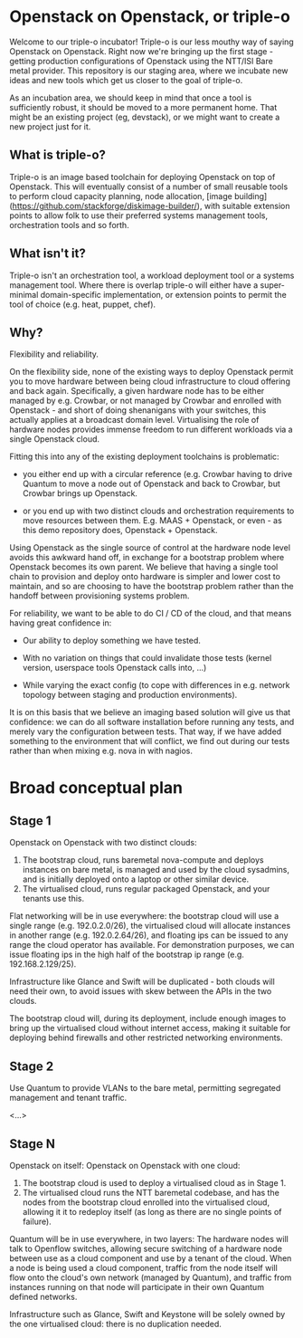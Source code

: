Openstack on Openstack, or triple-o
===================================

Welcome to our triple-o incubator! Triple-o is our less mouthy way of saying
Openstack on Openstack. Right now we're bringing up the first stage - getting
production configurations of Openstack using the NTT/ISI Bare metal provider.
This repository is our staging area, where we incubate new ideas and new tools
which get us closer to the goal of triple-o.

As an incubation area, we should keep in mind that once a tool is sufficiently
robust, it should be moved to a more permanent home. That might be an existing
project (eg, devstack), or we might want to create a new project just for it.

What is triple-o?
-----------

Triple-o is an image based toolchain for deploying Openstack on top of
Openstack. This will eventually consist of a number of small reusable tools to
perform cloud capacity planning, node allocation, [image building]
(https://github.com/stackforge/diskimage-builder/), with suitable extension
points to allow folk to use their preferred systems management tools,
orchestration tools and so forth.

What isn't it?
--------------

Triple-o isn't an orchestration tool, a workload deployment tool or a systems
management tool. Where there is overlap triple-o will either have a
super-minimal domain-specific implementation, or extension points to permit the
tool of choice (e.g. heat, puppet, chef).

Why?
----

Flexibility and reliability.

On the flexibility side, none of the existing ways
to deploy Openstack permit you to move hardware between being cloud
infrastructure to cloud offering and back again.  Specifically, a given
hardware node has to be either managed by e.g. Crowbar, or not managed by
Crowbar and enrolled with Openstack - and short of doing shenanigans with your
switches, this actually applies at a broadcast domain level. Virtualising the
role of hardware nodes provides immense freedom to run different workloads via
a single Openstack cloud.

Fitting this into any of the existing deployment toolchains is problematic:

- you either end up with a circular reference (e.g. Crowbar having to drive
  Quantum to move a node out of Openstack and back to Crowbar, but Crowbar
  brings up Openstack.

- or you end up with two distinct clouds and orchestration requirements to
  move resources between them. E.g. MAAS + Openstack, or even - as this
  demo repository does, Openstack + Openstack.

Using Openstack as the single source of control at the hardware node level
avoids this awkward hand off, in exchange for a bootstrap problem where
Openstack becomes its own parent. We believe that having a single tool
chain to provision and deploy onto hardware is simpler and lower cost to
maintain, and so are choosing to have the bootstrap problem rather than
the handoff between provisioning systems problem.

For reliability, we want to be able to do CI / CD of the cloud, and that means
having great confidence in:

- Our ability to deploy something we have tested.

- With no variation on things that could invalidate those tests (kernel
  version, userspace tools Openstack calls into, ...)

- While varying the exact config (to cope with differences in e.g. network
  topology between staging and production environments).

It is on this basis that we believe an imaging based solution will give us
that confidence: we can do all software installation before running any
tests, and merely vary the configuration between tests. That way, if we have
added something to the environment that will conflict, we find out during our
tests rather than when mixing e.g. nova in with nagios.

Broad conceptual plan
=====================

Stage 1
-------

Openstack on Openstack with two distinct clouds:

1. The bootstrap cloud, runs baremetal nova-compute and deploys instances on
   bare metal, is managed and used by the cloud sysadmins, and is initially
   deployed onto a laptop or other similar device.
1. The virtualised cloud, runs regular packaged Openstack, and your tenants
   use this.

Flat networking will be in use everywhere: the bootstrap cloud will use a single
range (e.g. 192.0.2.0/26), the virtualised cloud will allocate instances in
another range (e.g. 192.0.2.64/26), and floating ips can be issued to any range
the cloud operator has available. For demonstration purposes, we can issue
floating ips in the high half of the bootstrap ip range (e.g. 192.168.2.129/25).

Infrastructure like Glance and Swift will be duplicated - both clouds will need
their own, to avoid issues with skew between the APIs in the two clouds.

The bootstrap cloud will, during its deployment, include enough images to bring
up the virtualised cloud without internet access, making it suitable for
deploying behind firewalls and other restricted networking environments.

Stage 2
-------

Use Quantum to provide VLANs to the bare metal, permitting segregated
management and tenant traffic.

<...>

Stage N
-------

Openstack on itself: Openstack on Openstack with one cloud:

1. The bootstrap cloud is used to deploy a virtualised cloud as in Stage 1.
1. The virtualised cloud runs the NTT baremetal codebase, and has the nodes
   from the bootstrap cloud enrolled into the virtualised cloud, allowing it
   it to redeploy itself (as long as there are no single points of failure).

Quantum will be in use everywhere, in two layers: The hardware nodes will
talk to Openflow switches, allowing secure switching of a hardware node between
use as a cloud component and use by a tenant of the cloud. When a node is
being used a cloud component, traffic from the node itself will flow onto the
cloud's own network (managed by Quantum), and traffic from instances running
on that node will participate in their own Quantum defined networks.

Infrastructure such as Glance, Swift and Keystone will be solely owned by the
one virtualised cloud: there is no duplication needed.
